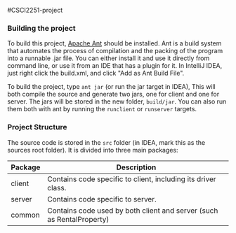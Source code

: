 #CSCI2251-project

### Building the project

To build this project, [Apache Ant](https://ant.apache.org/) should be installed. Ant is a build system that automates 
the process of compilation and the packing of the program into a runnable .jar file. You can either install it and use it 
directly from command line, or use it from an IDE that has a plugin for it. In IntelliJ IDEA, just right click the
build.xml, and click "Add as Ant Build File".
 
To build the project, type `ant jar` (or run the jar target in IDEA), This will both compile the source and generate 
two jars, one for client and one for server. The jars will be stored in the new folder, `build/jar`. You can also run 
them both with ant by running the `runclient` or `runserver` targets.

### Project Structure

The source code is stored in the `src` folder (in IDEA, mark this as the sources root folder).
It is divided into three main packages:

| Package | Description |
|--------|-------------|
| client | Contains code specific to client, including its driver class. |
| server | Contains code specific to server.|
| common | Contains code used by both client and server (such as RentalProperty) |